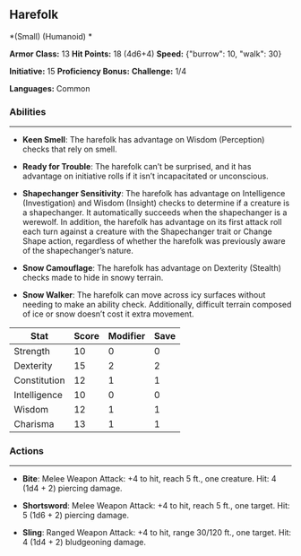 ## Harefolk
*(Small) (Humanoid) *

**Armor Class:** 13
**Hit Points:** 18 (4d6+4)
**Speed:** {"burrow": 10, "walk": 30}

**Initiative:** 15
**Proficiency Bonus:**
**Challenge:** 1/4

**Languages:** Common

### Abilities
 --- 
- **Keen Smell**: The harefolk has advantage on Wisdom (Perception) checks that rely on smell.

- **Ready for Trouble**: The harefolk can’t be surprised, and it has advantage on initiative rolls if it isn’t incapacitated or unconscious.

- **Shapechanger Sensitivity**: The harefolk has advantage on Intelligence (Investigation) and Wisdom (Insight) checks to determine if a creature is a shapechanger. It automatically succeeds when the shapechanger is a werewolf. In addition, the harefolk has advantage on its first attack roll each turn against a creature with the Shapechanger trait or Change Shape action, regardless of whether the harefolk was previously aware of the shapechanger’s nature.

- **Snow Camouflage**: The harefolk has advantage on Dexterity (Stealth) checks made to hide in snowy terrain.

- **Snow Walker**: The harefolk can move across icy surfaces without needing to make an ability check. Additionally, difficult terrain composed of ice or snow doesn’t cost it extra movement.



| Stat | Score | Modifier | Save |
| ---- | ---- | ---- | ---- |
| Strength | 10 | 0 | 0 |
| Dexterity | 15 | 2 | 2 |
| Constitution | 12 | 1 | 1 |
| Intelligence | 10 | 0 | 0 |
| Wisdom | 12 | 1 | 1 |
| Charisma | 13 | 1 | 1 |

### Actions
 --- 
- **Bite**: Melee Weapon Attack: +4 to hit, reach 5 ft., one creature. Hit: 4 (1d4 + 2) piercing damage.

- **Shortsword**: Melee Weapon Attack: +4 to hit, reach 5 ft., one target. Hit: 5 (1d6 + 2) piercing damage.

- **Sling**: Ranged Weapon Attack: +4 to hit, range 30/120 ft., one target. Hit: 4 (1d4 + 2) bludgeoning damage.

